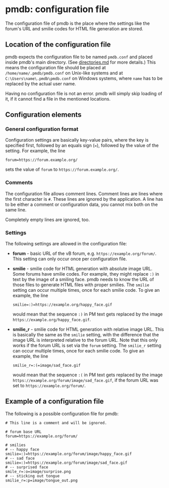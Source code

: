 # pmdb: configuration file

The configuration file of pmdb is the place where the settings like the forum's
URL and smilie codes for HTML file generation are stored.

## Location of the configuration file

pmdb expects the configuration file to be named `pmdb.conf` and placed inside
pmdb's main directory. (See [directories.md](directories.md) for more details.)
This means the configuration file should be placed at
`/home/name/.pmdb/pmdb.conf` on Unix-like systems and at
`C:\Users\name\.pmdb\pmdb.conf` on Windows systems, where `name` has to be
replaced by the actual user name.

Having no configuration file is not an error. pmdb will simply skip loading of
it, if it cannot find a file in the mentioned locations.

## Configuration elements

### General configuration format

Configuration settings are basically key-value pairs, where the key is specified
first, followed by an equals sign (`=`), followed by the value of the setting.
For example, the line

    forum=https://forum.example.org/

sets the value of `forum` to `https://forum.example.org/`.

### Comments

The configuration file allows comment lines. Comment lines are lines where the
first character is `#`. These lines are ignored by the application. A line has
to be either a comment or configuration data, you cannot mix both on the same
line.

Completely empty lines are ignored, too.

### Settings

The following settings are allowed in the configuration file:

* **forum** - basic URL of the vB forum, e.g. `https://example.org/forum/`.
  This setting can only occur once per configuration file.
* **smilie** - smilie code for HTML generation with absolute image URL. Some
  forums have smilie codes. For example, they might replace `:)` in text by the
  image of a smiling face. pmdb needs to know the URL of those files to generate
  HTML files with proper smilies. The `smilie` setting can occur multiple times,
  once for each smilie code. To give an example, the line

      smilie=:)=https://example.org/happy_face.gif

  would mean that the sequence `:)` in PM text gets replaced by the image
  `https://example.org/happy_face.gif`.
* **smilie_r** - smilie code for HTML generation with relative image URL. This
  is basically the same as the `smilie` setting, with the difference that the
  image URL is interpreted relative to the forum URL. Note that this only works
  if the forum URL is set via the `forum` setting. The `smilie_r` setting can
  occur multiple times, once for each smilie code. To give an example, the line

      smilie_r=:(=image/sad_face.gif

  would mean that the sequence `:(` in PM text gets replaced by the image 
  `https://example.org/forum/image/sad_face.gif`, if the forum URL was set to
  `https://example.org/forum/`.

## Example of a configuration file

The following is a possible configuration file for pmdb:

```
# This line is a comment and will be ignored.

# forum base URL
forum=https://example.org/forum/

# smilies
# -- happy face
smilie=:)=https://example.org/forum/image/happy_face.gif
# -- sad face
smilie=:)=https://example.org/forum/image/sad_face.gif
# -- surprised face
smile_r=:o=image/surprise.png
# -- sticking out tongue
smilie_r=:p=image/tongue_out.png
```
